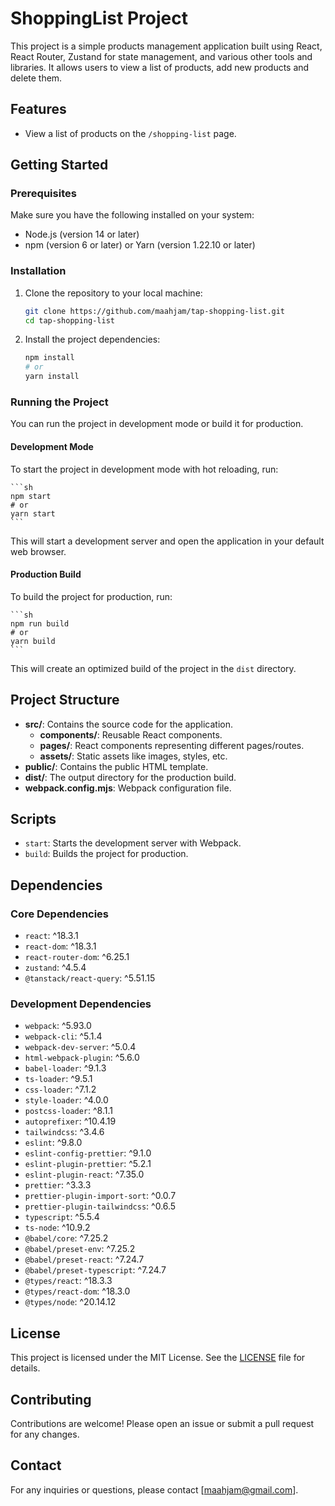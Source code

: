 # ShoppingList Project

This project is a simple products management application built using React, React Router, Zustand for state management, and various other tools and libraries. It allows users to view a list of products, add new products and delete them.

## Features

- View a list of products on the `/shopping-list` page.

## Getting Started

### Prerequisites

Make sure you have the following installed on your system:

- Node.js (version 14 or later)
- npm (version 6 or later) or Yarn (version 1.22.10 or later)

### Installation

1. Clone the repository to your local machine:

   ```sh
   git clone https://github.com/maahjam/tap-shopping-list.git
   cd tap-shopping-list
   ```

2. Install the project dependencies:

   ```sh
   npm install
   # or
   yarn install
   ```

### Running the Project

You can run the project in development mode or build it for production.

#### Development Mode

To start the project in development mode with hot reloading, run:

    ```sh
    npm start
    # or
    yarn start
    ```

This will start a development server and open the application in your default web browser.

#### Production Build

To build the project for production, run:

    ```sh
    npm run build
    # or
    yarn build
    ```

This will create an optimized build of the project in the `dist` directory.

## Project Structure

- **src/**: Contains the source code for the application.
  - **components/**: Reusable React components.
  - **pages/**: React components representing different pages/routes.
  - **assets/**: Static assets like images, styles, etc.
- **public/**: Contains the public HTML template.
- **dist/**: The output directory for the production build.
- **webpack.config.mjs**: Webpack configuration file.

## Scripts

- `start`: Starts the development server with Webpack.
- `build`: Builds the project for production.

## Dependencies

### Core Dependencies

- `react`: ^18.3.1
- `react-dom`: ^18.3.1
- `react-router-dom`: ^6.25.1
- `zustand`: ^4.5.4
- `@tanstack/react-query`: ^5.51.15

### Development Dependencies

- `webpack`: ^5.93.0
- `webpack-cli`: ^5.1.4
- `webpack-dev-server`: ^5.0.4
- `html-webpack-plugin`: ^5.6.0
- `babel-loader`: ^9.1.3
- `ts-loader`: ^9.5.1
- `css-loader`: ^7.1.2
- `style-loader`: ^4.0.0
- `postcss-loader`: ^8.1.1
- `autoprefixer`: ^10.4.19
- `tailwindcss`: ^3.4.6
- `eslint`: ^9.8.0
- `eslint-config-prettier`: ^9.1.0
- `eslint-plugin-prettier`: ^5.2.1
- `eslint-plugin-react`: ^7.35.0
- `prettier`: ^3.3.3
- `prettier-plugin-import-sort`: ^0.0.7
- `prettier-plugin-tailwindcss`: ^0.6.5
- `typescript`: ^5.5.4
- `ts-node`: ^10.9.2
- `@babel/core`: ^7.25.2
- `@babel/preset-env`: ^7.25.2
- `@babel/preset-react`: ^7.24.7
- `@babel/preset-typescript`: ^7.24.7
- `@types/react`: ^18.3.3
- `@types/react-dom`: ^18.3.0
- `@types/node`: ^20.14.12

## License

This project is licensed under the MIT License. See the [LICENSE](LICENSE) file for details.

## Contributing

Contributions are welcome! Please open an issue or submit a pull request for any changes.

## Contact

For any inquiries or questions, please contact [maahjam@gmail.com].
